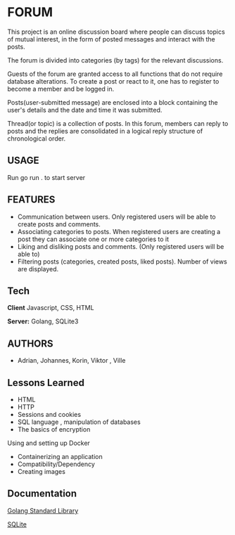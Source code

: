 
# FORUM

This project is an online discussion board where people can discuss topics of mutual interest, 
in the form of posted messages and interact with the posts. 

The forum is divided into categories (by tags) for the relevant discussions. 

Guests of the forum are granted access to all functions that do not require database alterations. To create a post 
or react to it, one has to register to become a member and be logged in. 

Posts(user-submitted message) are enclosed into a block containing the user's details and the date and time it was submitted. 

Thread(or topic) is a collection of posts. In this forum, members can reply to posts and the replies are consolidated
in a logical reply structure of chronological order.



## USAGE
Run go run . to start server
## FEATURES

- Communication between users. Only registered users will be able to create posts and comments.
- Associating categories to posts. When registered users are creating a post they can associate one or more categories to it
- Liking and disliking posts and comments. (Only registered users will be able to)
- Filtering posts (categories, created posts, liked posts). Number of views are displayed. 

 
## Tech  

**Client** Javascript, CSS, HTML

**Server:** Golang, SQLite3



## AUTHORS

- Adrian, Johannes, Korin, Viktor , Ville  


## Lessons Learned
- HTML
- HTTP
- Sessions and cookies
- SQL language , manipulation of databases
- The basics of encryption

Using and setting up Docker
- Containerizing an application
- Compatibility/Dependency
- Creating images
## Documentation

[Golang Standard Library](https://pkg.go.dev/std)

[SQLite](https://www.sqlite.org/docs.html)

